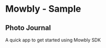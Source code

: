 Mowbly - Sample
=================

Photo Journal
----------

A quick app to get started using Mowbly SDK
